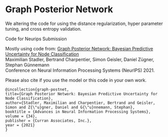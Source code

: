 # Graph Posterior Network

We altering the code for using the distance regularization, hyper parameter tuning, and cross entropy validation.

Code for Neurips Submission





Mostly using code from:
[Graph Posterior Network: Bayesian Predictive Uncertainty for Node Classification](https://arxiv.org/pdf/2110.14012.pdf)<br>
Maximilian Stadler, Bertrand Charpentier, Simon Geisler, Daniel Zügner, Stephan Günnemann<br>
Conference on Neural Information Processing Systems (NeurIPS) 2021.

Please also cite if you use the model or this code in your own work.

```
@incollection{graph-postnet,
title={Graph Posterior Network: Bayesian Predictive Uncertainty for Node Classification},
author={Stadler, Maximilian and Charpentier, Bertrand and Geisler, Simon and Z{\"u}gner, Daniel and G{\"u}nnemann, Stephan},
booktitle = {Advances in Neural Information Processing Systems},
volume = {34},
publisher = {Curran Associates, Inc.},
year = {2021}
}
```
